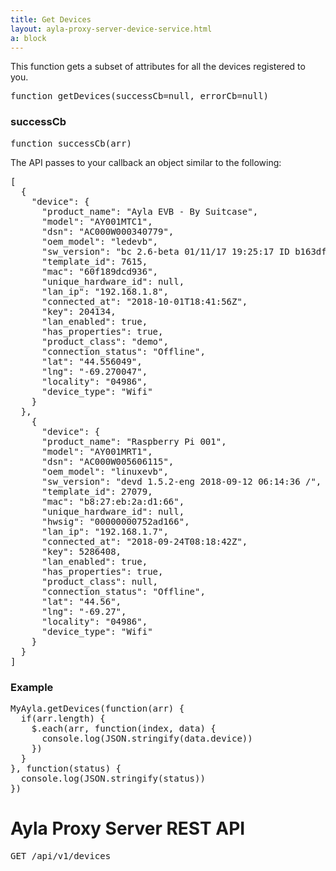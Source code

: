 ```yaml
---
title: Get Devices
layout: ayla-proxy-server-device-service.html
a: block
---
```


This function gets a subset of attributes for all the devices registered to you.

<pre class="light">
function getDevices(successCb=null, errorCb=null)
</pre>

### successCb

<pre class="light">function successCb(arr)</pre>

The API passes to your callback an object similar to the following:

<pre class="light">
[
  {
    "device": {
      "product_name": "Ayla EVB - By Suitcase",
      "model": "AY001MTC1",
      "dsn": "AC000W000340779",
      "oem_model": "ledevb",
      "sw_version": "bc 2.6-beta 01/11/17 19:25:17 ID b163df1",
      "template_id": 7615,
      "mac": "60f189dcd936",
      "unique_hardware_id": null,
      "lan_ip": "192.168.1.8",
      "connected_at": "2018-10-01T18:41:56Z",
      "key": 204134,
      "lan_enabled": true,
      "has_properties": true,
      "product_class": "demo",
      "connection_status": "Offline",
      "lat": "44.556049",
      "lng": "-69.270047",
      "locality": "04986",
      "device_type": "Wifi"
    }
  },
    {
      "device": {
      "product_name": "Raspberry Pi 001",
      "model": "AY001MRT1",
      "dsn": "AC000W005606115",
      "oem_model": "linuxevb",
      "sw_version": "devd 1.5.2-eng 2018-09-12 06:14:36 /",
      "template_id": 27079,
      "mac": "b8:27:eb:2a:d1:66",
      "unique_hardware_id": null,
      "hwsig": "00000000752ad166",
      "lan_ip": "192.168.1.7",
      "connected_at": "2018-09-24T08:18:42Z",
      "key": 5286408,
      "lan_enabled": true,
      "has_properties": true,
      "product_class": null,
      "connection_status": "Offline",
      "lat": "44.56",
      "lng": "-69.27",
      "locality": "04986",
      "device_type": "Wifi"
    }
  }
]
</pre>

### Example

<pre class="light">
MyAyla.getDevices(function(arr) {
  if(arr.length) {
    $.each(arr, function(index, data) {
      console.log(JSON.stringify(data.device))
    })
  }
}, function(status) {
  console.log(JSON.stringify(status))
})
</pre>

# Ayla Proxy Server REST API

<pre class="light">GET /api/v1/devices</pre>
